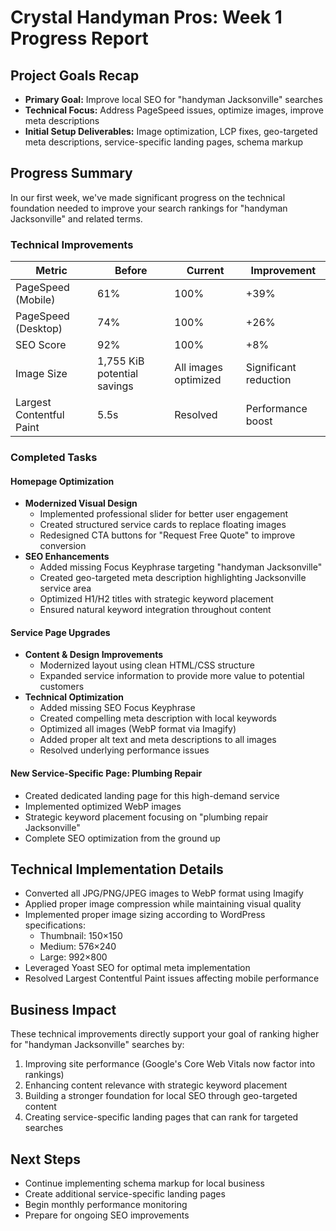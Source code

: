# Crystal Handyman Pros: Week 1 Progress Report

## Project Goals Recap
- **Primary Goal:** Improve local SEO for "handyman Jacksonville" searches
- **Technical Focus:** Address PageSpeed issues, optimize images, improve meta descriptions
- **Initial Setup Deliverables:** Image optimization, LCP fixes, geo-targeted meta descriptions, service-specific landing pages, schema markup

## Progress Summary
In our first week, we've made significant progress on the technical foundation needed to improve your search rankings for "handyman Jacksonville" and related terms.

### Technical Improvements

| Metric | Before | Current | Improvement |
|--------|--------|---------|-------------|
| PageSpeed (Mobile) | 61% | 100% | +39% |
| PageSpeed (Desktop) | 74% | 100% | +26% |
| SEO Score | 92% | 100% | +8% |
| Image Size | 1,755 KiB potential savings | All images optimized | Significant reduction |
| Largest Contentful Paint | 5.5s | Resolved | Performance boost |

### Completed Tasks

#### Homepage Optimization
- **Modernized Visual Design**
  - Implemented professional slider for better user engagement
  - Created structured service cards to replace floating images
  - Redesigned CTA buttons for "Request Free Quote" to improve conversion
- **SEO Enhancements**
  - Added missing Focus Keyphrase targeting "handyman Jacksonville"
  - Created geo-targeted meta description highlighting Jacksonville service area
  - Optimized H1/H2 titles with strategic keyword placement
  - Ensured natural keyword integration throughout content

#### Service Page Upgrades
- **Content & Design Improvements**
  - Modernized layout using clean HTML/CSS structure
  - Expanded service information to provide more value to potential customers
- **Technical Optimization**
  - Added missing SEO Focus Keyphrase
  - Created compelling meta description with local keywords
  - Optimized all images (WebP format via Imagify)
  - Added proper alt text and meta descriptions to all images
  - Resolved underlying performance issues

#### New Service-Specific Page: Plumbing Repair
- Created dedicated landing page for this high-demand service
- Implemented optimized WebP images
- Strategic keyword placement focusing on "plumbing repair Jacksonville"
- Complete SEO optimization from the ground up

## Technical Implementation Details
- Converted all JPG/PNG/JPEG images to WebP format using Imagify
- Applied proper image compression while maintaining visual quality
- Implemented proper image sizing according to WordPress specifications:
  - Thumbnail: 150×150
  - Medium: 576×240
  - Large: 992×800
- Leveraged Yoast SEO for optimal meta implementation
- Resolved Largest Contentful Paint issues affecting mobile performance

## Business Impact
These technical improvements directly support your goal of ranking higher for "handyman Jacksonville" searches by:
1. Improving site performance (Google's Core Web Vitals now factor into rankings)
2. Enhancing content relevance with strategic keyword placement
3. Building a stronger foundation for local SEO through geo-targeted content
4. Creating service-specific landing pages that can rank for targeted searches

## Next Steps
- Continue implementing schema markup for local business
- Create additional service-specific landing pages
- Begin monthly performance monitoring
- Prepare for ongoing SEO improvements
